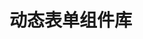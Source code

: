 # 动态表单组件库

<!-- 按此顺序开发组件 -->
<!-- 1. FormContainer.vue - 表单容器和布局 -->
<!-- 2. InputWidget.vue - 文本输入 -->
<!-- 3. SelectWidget.vue - 下拉选择 -->
<!-- 4. RadioWidget.vue - 单选 -->
<!-- 5. CheckboxWidget.vue - 多选 -->
<!-- 6. NumberWidget.vue - 数字输入 -->
